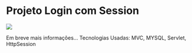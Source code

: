 # Projeto Login com Session

<img src="https://i.imgur.com/xYDprsZ.png">


Em breve mais informações...
Tecnologias Usadas: MVC, MYSQL, Servlet, HttpSession
